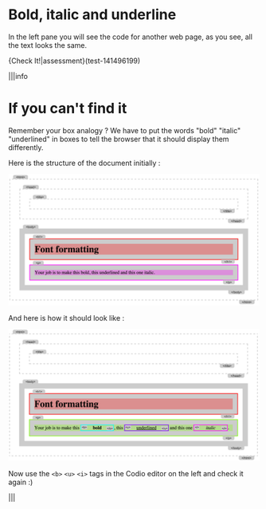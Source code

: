 # Bold, italic and underline

In the left pane you will see the code for another web page, as you see, all the text looks the same.

{Check It!|assessment}(test-141496199)


|||info
# If you can't find it

Remember your box analogy ? We have to put the words "bold" "italic" "underlined" in boxes to tell the browser that it should display them differently.

Here is the structure of the document initially :

![](.guides/img/iframe3.png)

And here is how it should look like :

![](.guides/img/iframe4.png)

Now use the `<b>` `<u>` `<i>` tags in the Codio editor on the left and check it again :)

|||